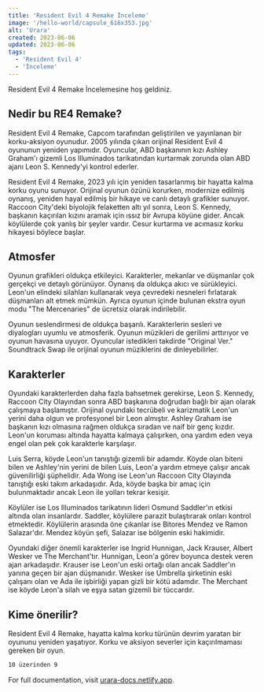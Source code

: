 ```yaml
---
title: 'Resident Evil 4 Remake İnceleme'
image: '/hello-world/capsule_616x353.jpg'
alt: 'Urara'
created: 2023-06-06
updated: 2023-06-06
tags:
  - 'Resident Evil 4'
  - 'İnceleme'
---
```


Resident Evil 4 Remake İncelemesine hoş geldiniz.

## Nedir bu RE4 Remake?
Resident Evil 4 Remake, Capcom tarafından geliştirilen ve yayınlanan bir korku-aksiyon oyunudur. 2005 yılında çıkan orijinal Resident Evil 4 oyununun yeniden yapımıdır. Oyuncular, ABD başkanının kızı Ashley Graham'ı gizemli Los Illuminados tarikatından kurtarmak zorunda olan ABD ajanı Leon S. Kennedy'yi kontrol ederler.

Resident Evil 4 Remake, 2023 yılı için yeniden tasarlanmış bir hayatta kalma korku oyunu sunuyor. Orijinal oyunun özünü korurken, modernize edilmiş oynanış, yeniden hayal edilmiş bir hikaye ve canlı detaylı grafikler sunuyor. Raccoon City'deki biyolojik felaketten altı yıl sonra, Leon S. Kennedy, başkanın kaçırılan kızını aramak için ıssız bir Avrupa köyüne gider. Ancak köylülerde çok yanlış bir şeyler vardır. Cesur kurtarma ve acımasız korku hikayesi böylece başlar.

## Atmosfer
Oyunun grafikleri oldukça etkileyici. Karakterler, mekanlar ve düşmanlar çok gerçekçi ve detaylı görünüyor. Oynanış da oldukça akıcı ve sürükleyici. Leon'un elindeki silahları kullanarak veya çevredeki nesneleri fırlatarak düşmanları alt etmek mümkün. Ayrıca oyunun içinde bulunan ekstra oyun modu "The Mercenaries" de ücretsiz olarak indirilebilir.

Oyunun seslendirmesi de oldukça başarılı. Karakterlerin sesleri ve diyalogları uyumlu ve atmosferik. Oyunun müzikleri de gerilimi arttırıyor ve oyunun havasına uyuyor. Oyuncular istedikleri takdirde "Original Ver." Soundtrack Swap ile orijinal oyunun müziklerini de dinleyebilirler.

## Karakterler

Oyundaki karakterlerden daha fazla bahsetmek gerekirse, Leon S. Kennedy, Raccoon City Olayından sonra ABD başkanına doğrudan bağlı bir ajan olarak çalışmaya başlamıştır. Orijinal oyundaki tecrübeli ve karizmatik Leon'un yerini daha olgun ve profesyonel bir Leon almıştır. Ashley Graham ise başkanın kızı olmasına rağmen oldukça sıradan ve naif bir genç kızdır. Leon'un koruması altında hayatta kalmaya çalışırken, ona yardım eden veya engel olan pek çok karakterle karşılaşır.

Luis Serra, köyde Leon'un tanıştığı gizemli bir adamdır. Köyde olan biteni bilen ve Ashley'nin yerini de bilen Luis, Leon'a yardım etmeye çalışır ancak güvenilirliği şüphelidir. Ada Wong ise Leon'un Raccoon City Olayında tanıştığı eski takım arkadaşıdır. Ada, köyde başka bir amaç için bulunmaktadır ancak Leon ile yolları tekrar kesişir.

Köylüler ise Los Illuminados tarikatının lideri Osmund Saddler'ın etkisi altında olan insanlardır. Saddler, köylülere parazit bulaştırarak onları kontrol etmektedir. Köylülerin arasında öne çıkanlar ise Bitores Mendez ve Ramon Salazar'dır. Mendez köyün şefi, Salazar ise bölgenin eski hakimidir.

Oyundaki diğer önemli karakterler ise Ingrid Hunnigan, Jack Krauser, Albert Wesker ve The Merchant'tır. Hunnigan, Leon'a görev boyunca destek veren ajan arkadaşıdır. Krauser ise Leon'un eski ortağı olan ancak Saddler'ın yanına geçen bir ajan düşmanıdır. Wesker ise Umbrella şirketinin eski çalışanı olan ve Ada ile işbirliği yapan gizli bir kötü adamdır. The Merchant ise köyde Leon'a silah ve eşya satan gizemli bir tüccardır.

## Kime önerilir?
Resident Evil 4 Remake, hayatta kalma korku türünün devrim yaratan bir oyununu yeniden yaşatıyor. Korku ve aksiyon severler için kaçırılmaması gereken bir oyun.

```bash
10 üzerinden 9
```


For full documentation, visit [urara-docs.netlify.app](https://urara-docs.netlify.app).
